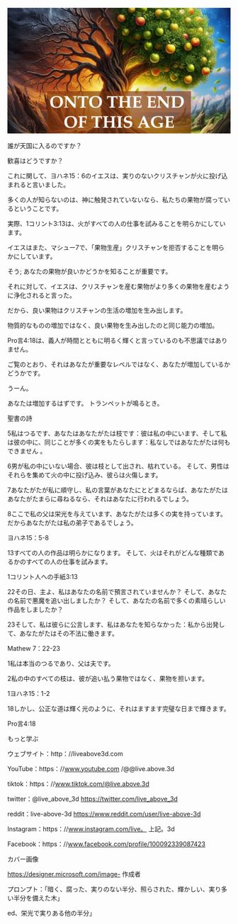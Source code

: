 ![Video cover image](../cover.jpg "cover photo")

誰が天国に入るのですか？

歓喜はどうですか？

これに関して、ヨハネ15：6のイエスは、実りのないクリスチャンが火に投げ込まれると言いました。

多くの人が知らないのは、神に触発されていないなら、私たちの果物が腐っているということです。

実際、1コリント3:13は、火がすべての人の仕事を試みることを明らかにしています。

イエスはまた、マシュー7で、「果物生産」クリスチャンを拒否することを明らかにしています。

そう; あなたの果物が良いかどうかを知ることが重要です。

それに対して、イエスは、クリスチャンを産む果物がより多くの果物を産むように浄化されると言った。

だから、良い果物はクリスチャンの生活の増加を生み出します。

物質的なものの増加ではなく、良い果物を生み出したのと同じ能力の増加。

Pro言4:18は、義人が時間とともに明るく輝くと言っているのも不思議ではありません。

ご覧のとおり、それはあなたが重要なレベルではなく、あなたが増加しているかどうかです。

うーん。

あなたは増加するはずです。 トランペットが鳴るとき。

聖書の詩

5私はつるです、あなたはあなたがたは枝です：彼は私の中にいます、そして私は彼の中に、同じことが多くの実をもたらします：私なしではあなたがたは何もできません 。

6男が私の中にいない場合、彼は枝として出され、枯れている。 そして、男性はそれらを集めて火の中に投げ込み、彼らは火傷します。

7あなたがたが私に順守し、私の言葉があなたにとどまるならば、あなたがたはあなたがたまらに尋ねるなら、それはあなたに行われるでしょう。

8ここで私の父は栄光を与えています、あなたがたは多くの実を持っています。 だからあなたがたは私の弟子であるでしょう。

ヨハネ15：5-8

 13すべての人の作品は明らかになります。 そして、火はそれがどんな種類であるかのすべての人の仕事を試みます。

1コリント人への手紙3:13

22その日、主よ、私はあなたの名前で預言されていませんか？ そして、あなたの名前で悪魔を追い出しましたか？ そして、あなたの名前で多くの素晴らしい作品をしましたか？

23そして、私は彼らに公言します、私はあなたを知らなかった：私から出発して、あなたがたはその不法に働きます。

Mathew 7：22-23

1私は本当のつるであり、父は夫です。

2私の中のすべての枝は、彼が追い払う果物ではなく、果物を担います。

1ヨハネ15：1-2

18しかし、公正な道は輝く光のように、それはますます完璧な日まで輝きます。

Pro言4:18

もっと学ぶ

ウェブサイト：http：//liveabove3d.com

 YouTube：https：//www.youtube.com /@@live.above.3d

tiktok：https：//www.tiktok.com/@live.above.3d

twitter：@live_above_3d https://twitter.com/live_above_3d

reddit：live-above-3d https://www.reddit.com/user/live-above-3d

Instagram：https：//www.instagram.com/live。 上記。3d

Facebook：https：//www.facebook.com/profile/100092339087423

カバー画像

https://designer.microsoft.com/image- 作成者

プロンプト：「暗く、腐った、実りのない半分、照らされた、輝かしい、実り多い半分を備えた木」

ed、栄光で実りある他の半分」